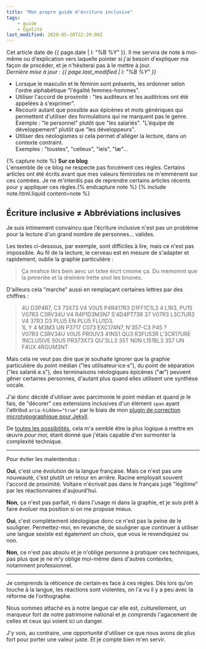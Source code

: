 ```yaml
---
title: "Mon propre guide d'écriture inclusive"
tags:
    - guide
    - Égalité
last_modified: 2020-05-20T22:20:00Z
---
```


Cet article date de {{ page.date | l: "%B %Y" }}. Il me servira de note à moi-même ou d'explication vers laquelle pointer si j'ai besoin d'expliquer ma façon de procéder, et je n'hésiterai pas à le mettre à jour.  
_Dernière mise à jour : {{ page.last_modified | l: "%B %Y" }}_

<!-- more -->

-   Lorsque le masculin et le féminin sont présents, les ordonner selon l'ordre alphabétique "l'égalité femmes-hommes".
-   Utiliser l'accord de proximité : "les auditeurs et les auditrices ont été appelées à s'exprimer".
-   Recourir autant que possible aux épicènes et mots génériques qui permettent d'utiliser des formulations qui ne marquent pas le genre.  
    Exemple : "le personnel" plutôt que "les salariés". "L'équipe de développement" plutôt que "les développeurs".
-   Utiliser des néologismes si cela permet d'alléger la lecture, dans un contexte contraint.  
    Exemples : "toustes", "celleux", "iels", "læ"…

{% capture note %} **Sur ce blog**  
L'ensemble de ce blog ne respecte pas forcément ces règles. Certains articles ont été écrits avant que mes valeurs féministes ne m'emmènent sur ces contrées. Je ne m'interdis pas de reprendre certains articles récents pour y appliquer ces règles.{% endcapture note %} {% include note.html.liquid content=note %}

## Écriture inclusive ≠ Abbréviations inclusives

Je suis intimement convaincu que l'écriture inclusive n'est pas un problème pour la lecture d'un grand nombre de personnes… valides.

Les textes ci-dessous, par exemple, sont difficiles à lire, mais ce n'est pas impossible. Au fil de la lecture, le cerveau est en mesure de s'adapter et rapidement, oublie la graphie particulière :

> Ça mrahce tèrs bein aevc un txtee éicrt cmome ça. Du memomnt que la pmrerièe et la dreinère lrette snot les bnones.

D'ailleurs cela "marche" aussi en remplaçant certaines lettres par des chiffres :

> 4U D3P4R7, C3 73X73 V4 V0U5 P4R417R3 D1FF1C1L3 4 L1R3, PU15 V07R3 C3RV34U V4 R4P1D3M3N7 5'4D4PT73R 37 V07R3 L3C7UR3 V4 37R3 D3 PLU5 EN PLU5 FLU1D3.  
> 1L Y 4 M3M3 UN P3717 C073 EXC174N7, N'357-C3 P45 ?  
> V07R3 C3RV34U V0U5 PR0UV3 41NS1 QU3 R3FU53R L'3CR17URE 1NCLU5IVE 50U5 PR373X73 QU'3LL3 35T N0N L151BL3 357 UN F4UX 4RGUM3NT

Mais cela ne veut pas dire que je souhaite ignorer que la graphie particulière du point médian ("les utilisateur·ice·s"), du point de séparation ("les salarié.e.s"), des terminaisons néologiques épicènes ("æ") peuvent gêner certaines personnes, d'autant plus quand elles utilisent une synthèse vocale.

J'ai donc décidé d'utiliser avec parcimonie le point médian et quand je le fais, de "décorer" ces extensions inclusives d'un élément `span` ayant l'attribut `aria-hidden="true"` par le biais de mon [plugin de correction microtypographique pour Jekyll](https://github.com/borisschapira/jekyll-microtypo/).

De [toutes les possibilités](https://codepen.io/vincent-valentin/full/woGLVL 'Abbréviations inclusives, un CodePen par Vincent Valentin'), cela m'a semblé être la plus logique à mettre en œuvre _pour moi_, étant donné que j'étais capable d'en surmonter la complexité technique.

---

<span id="disambiguation">Pour éviter les malentendus</span> :

**Oui**, c'est une évolution de la langue française. Mais ce n'est pas une nouveauté, c'est plutôt un retour en arrière. Racine employait souvent l'accord de proximité. Voltaire n'écrivait pas dans le français jugé "légitime" par les réactionnaires d'aujourd'hui.

**Non**, ça n'est pas parfait, ni dans l'usage ni dans la graphie, et je suis prêt à faire évoluer ma position si on me propose mieux.

**Oui**, c'est complètement idéologique donc ce n'est pas la peine de le souligner. Permettez-moi, en revanche, de souligner que continuer à utiliser une langue sexiste est également un choix, que vous le revendiquiez ou non.

**Non**, ce n'est pas absolu et je n'oblige personne à pratiquer ces techniques, pas plus que je ne m'y oblige moi-même dans d'autres contextes, notamment professionnel.

---

Je comprends la réticence de certain·es face à ces règles. Dès lors qu'on touche à la langue, les réactions sont violentes, on l'a vu il y a peu avec la réforme de l'orthographe.

Nous sommes attaché·es à notre langue car elle est, culturellement, un marqueur fort de notre patrimoine national et je comprends l'agacement de celles et ceux qui voient ici un danger.

J'y vois, au contraire, une opportunité d'utiliser ce que nous avons de plus fort pour porter une valeur juste. Et je compte bien m'en servir.

